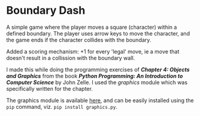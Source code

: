 # Boundary Dash

A simple game where the player moves a square (character) within a defined boundary. The player uses arrow keys to move the character, and the game ends if the character collides with the boundary.

Added a scoring mechanism: +1 for every 'legal' move, ie a move that doesn't result in a collission with the boundary wall.

I made this while doing the programming exercises of **_Chapter 4: Objects and Graphics_** from the book **_Python Programming: An Introduction to Computer Science_** by John Zelle. I used the _graphics_ module which was specifically written for the chapter.

The graphics module is available [here](https://pypi.org/project/graphics.py/), and can be easily installed using the `pip` command, viz. `pip install graphics.py`.
